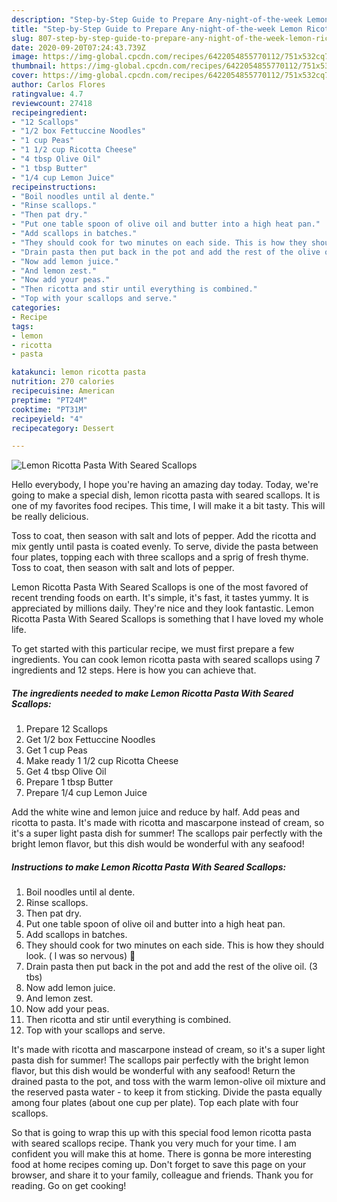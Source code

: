 ```yaml
---
description: "Step-by-Step Guide to Prepare Any-night-of-the-week Lemon Ricotta Pasta With Seared Scallops"
title: "Step-by-Step Guide to Prepare Any-night-of-the-week Lemon Ricotta Pasta With Seared Scallops"
slug: 807-step-by-step-guide-to-prepare-any-night-of-the-week-lemon-ricotta-pasta-with-seared-scallops
date: 2020-09-20T07:24:43.739Z
image: https://img-global.cpcdn.com/recipes/6422054855770112/751x532cq70/lemon-ricotta-pasta-with-seared-scallops-recipe-main-photo.jpg
thumbnail: https://img-global.cpcdn.com/recipes/6422054855770112/751x532cq70/lemon-ricotta-pasta-with-seared-scallops-recipe-main-photo.jpg
cover: https://img-global.cpcdn.com/recipes/6422054855770112/751x532cq70/lemon-ricotta-pasta-with-seared-scallops-recipe-main-photo.jpg
author: Carlos Flores
ratingvalue: 4.7
reviewcount: 27418
recipeingredient:
- "12 Scallops"
- "1/2 box Fettuccine Noodles"
- "1 cup Peas"
- "1 1/2 cup Ricotta Cheese"
- "4 tbsp Olive Oil"
- "1 tbsp Butter"
- "1/4 cup Lemon Juice"
recipeinstructions:
- "Boil noodles until al dente."
- "Rinse scallops."
- "Then pat dry."
- "Put one table spoon of olive oil and butter into a high heat pan."
- "Add scallops in batches."
- "They should cook for two minutes on each side. This is how they should look. ( l was so nervous) 🙈"
- "Drain pasta then put back in the pot and add the rest of the olive oil. (3 tbs)"
- "Now add lemon juice."
- "And lemon zest."
- "Now add your peas."
- "Then ricotta and stir until everything is combined."
- "Top with your scallops and serve."
categories:
- Recipe
tags:
- lemon
- ricotta
- pasta

katakunci: lemon ricotta pasta 
nutrition: 270 calories
recipecuisine: American
preptime: "PT24M"
cooktime: "PT31M"
recipeyield: "4"
recipecategory: Dessert

---
```



![Lemon Ricotta Pasta With Seared Scallops](https://img-global.cpcdn.com/recipes/6422054855770112/751x532cq70/lemon-ricotta-pasta-with-seared-scallops-recipe-main-photo.jpg)

Hello everybody, I hope you're having an amazing day today. Today, we're going to make a special dish, lemon ricotta pasta with seared scallops. It is one of my favorites food recipes. This time, I will make it a bit tasty. This will be really delicious.

Toss to coat, then season with salt and lots of pepper. Add the ricotta and mix gently until pasta is coated evenly. To serve, divide the pasta between four plates, topping each with three scallops and a sprig of fresh thyme. Toss to coat, then season with salt and lots of pepper.

Lemon Ricotta Pasta With Seared Scallops is one of the most favored of recent trending foods on earth. It's simple, it's fast, it tastes yummy. It is appreciated by millions daily. They're nice and they look fantastic. Lemon Ricotta Pasta With Seared Scallops is something that I have loved my whole life.


To get started with this particular recipe, we must first prepare a few ingredients. You can cook lemon ricotta pasta with seared scallops using 7 ingredients and 12 steps. Here is how you can achieve that.

<!--inarticleads1-->

##### The ingredients needed to make Lemon Ricotta Pasta With Seared Scallops:

1. Prepare 12 Scallops
1. Get 1/2 box Fettuccine Noodles
1. Get 1 cup Peas
1. Make ready 1 1/2 cup Ricotta Cheese
1. Get 4 tbsp Olive Oil
1. Prepare 1 tbsp Butter
1. Prepare 1/4 cup Lemon Juice


Add the white wine and lemon juice and reduce by half. Add peas and ricotta to pasta. It&#39;s made with ricotta and mascarpone instead of cream, so it&#39;s a super light pasta dish for summer! The scallops pair perfectly with the bright lemon flavor, but this dish would be wonderful with any seafood! 

<!--inarticleads2-->

##### Instructions to make Lemon Ricotta Pasta With Seared Scallops:

1. Boil noodles until al dente.
1. Rinse scallops.
1. Then pat dry.
1. Put one table spoon of olive oil and butter into a high heat pan.
1. Add scallops in batches.
1. They should cook for two minutes on each side. This is how they should look. ( l was so nervous) 🙈
1. Drain pasta then put back in the pot and add the rest of the olive oil. (3 tbs)
1. Now add lemon juice.
1. And lemon zest.
1. Now add your peas.
1. Then ricotta and stir until everything is combined.
1. Top with your scallops and serve.


It&#39;s made with ricotta and mascarpone instead of cream, so it&#39;s a super light pasta dish for summer! The scallops pair perfectly with the bright lemon flavor, but this dish would be wonderful with any seafood! Return the drained pasta to the pot, and toss with the warm lemon-olive oil mixture and the reserved pasta water - to keep it from sticking. Divide the pasta equally among four plates (about one cup per plate). Top each plate with four scallops. 

So that is going to wrap this up with this special food lemon ricotta pasta with seared scallops recipe. Thank you very much for your time. I am confident you will make this at home. There is gonna be more interesting food at home recipes coming up. Don't forget to save this page on your browser, and share it to your family, colleague and friends. Thank you for reading. Go on get cooking!
